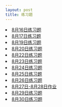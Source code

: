 ```yaml
---
layout: post
title: 练习题
---
```


<li> <a href="/post/practice/0816/0816.html">8月16日练习题</a> </li>
<li> <a href="/post/practice/0817/0817.html">8月17日练习题</a> </li>
<li> <a href="/post/practice/0819/0819.html">8月19日练习题</a> </li>
<li> <a href="/post/practice/0820/0820.html">8月20日练习题</a> </li>
<li> <a href="/post/practice/0822/0822.html">8月22日练习题</a> </li>
<li> <a href="/post/practice/0823/0823.html">8月23日练习题</a> </li>
<li> <a href="/post/practice/0824/0824.html">8月24日练习题</a> </li>
<li> <a href="/post/practice/0825/0825.html">8月25日练习题</a> </li>
<li> <a href="/post/practice/0826/0826.html">8月26日练习题</a> </li>
<li> <a href="/post/practice/0827-0828/0827-0828.html">8月27日-8月28日作业</a> </li>
<li> <a href="/post/practice/0829/0829.html">8月29日练习题</a> </li>
<li> <a href="/post/practice/0830/0830.html">8月30日练习题</a> </li>
